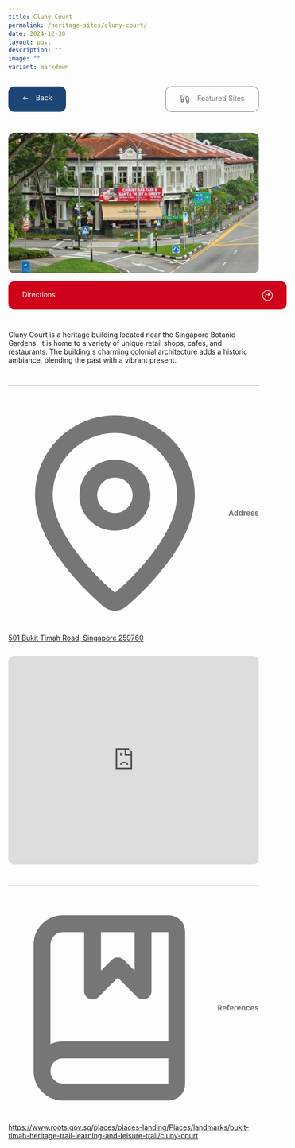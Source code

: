```yaml
---
title: Cluny Court
permalink: /heritage-sites/cluny-court/
date: 2024-12-30
layout: post
description: ""
image: ""
variant: markdown
---
```

<div class="content-container">
  <div class="detail-buttons">
    <a class="site-button back" href="/heritage-trail/tanglin-nc">
      <div>←</div>
      <div>Back</div>
    </a>
    <a class="site-button featured" href="/heritage-trail/featured-sites">
      <svg xmlns="http://www.w3.org/2000/svg" class="featured-icon" viewBox="0 0 24 24">
        <path d="M4,16v-2.4c0-2.1-1-3.1-1-5.6c0-2.7,1.5-6,4.5-6C9.4,2,10,3.8,10,5.5c0,3.1-2,5.7-2,8.7V16c0,1.1-0.9,2-2,2S4,17.1,4,16z" stroke-linejoin="round" stroke-linecap="round" stroke-width="2" stroke="currentColor" fill="none"></path>
        <path d="M20,20v-2.4c0-2.1,1-3.1,1-5.6c0-2.7-1.5-6-4.5-6C14.6,6,14,7.8,14,9.5c0,3.1,2,5.7,2,8.7V20c0,1.1,0.9,2,2,2S20,21.1,20,20z" stroke-linejoin="round" stroke-linecap="round" stroke-width="2" stroke="currentColor" fill="none"></path>
        <path d="M16,17h4" stroke-linejoin="round" stroke-linecap="round" stroke-width="2" stroke="currentColor" fill="none"></path>
        <path d="M4,13h4" stroke-linejoin="round" stroke-linecap="round" stroke-width="2" stroke="currentColor" fill="none"></path>
      </svg>
      <div>Featured Sites</div>
    </a>
  </div>
  <div class="site-media">
    <img class="site-image" alt="Cluny Court" loading="lazy" src="/images/cluny_court.jpg">
    <a class="site-button directions" href="https://maps.app.goo.gl/i8K7Bi2DbMTAPDWk8">
      <div>Directions</div>
      <svg class="directions-icon" xmlns="http://www.w3.org/2000/svg" fill="none" viewBox="0 0 655 655" height="655" width="655">
        <path fill="currentColor" d="M327.625 655C282.801 655 240.587 646.405 200.984 629.215C161.599 612.242 126.784 588.742 96.538 558.714C66.5097 528.468 42.9005 493.652 25.7104 454.267C8.73785 414.665 0.251587 372.451 0.251587 327.626C0.251587 282.801 8.73785 240.696 25.7104 201.312C42.9005 161.709 66.5097 126.894 96.538 96.8652C126.566 66.6193 161.273 43.0101 200.658 26.0376C240.26 8.84749 282.474 0.252441 327.299 0.252441C372.124 0.252441 414.338 8.84749 453.94 26.0376C493.543 43.0101 528.358 66.6193 558.386 96.8652C588.415 126.894 612.024 161.709 629.214 201.312C646.404 240.696 654.999 282.801 654.999 327.626C654.999 372.451 646.404 414.665 629.214 454.267C612.024 493.652 588.415 528.468 558.386 558.714C528.358 588.742 493.543 612.242 453.94 629.215C414.555 646.405 372.45 655 327.625 655ZM327.625 612.895C367.01 612.895 403.893 605.497 438.273 590.7C472.871 575.904 503.226 555.45 529.337 529.338C555.666 503.227 576.12 472.981 590.699 438.6C605.496 404.003 612.894 367.011 612.894 327.626C612.894 288.241 605.496 251.359 590.699 216.978C575.903 182.381 555.449 152.026 529.337 125.914C503.226 99.5852 472.871 79.1311 438.273 64.5522C403.893 49.7556 366.902 42.3573 327.299 42.3573C287.914 42.3573 250.923 49.7556 216.325 64.5522C181.945 79.1311 151.699 99.5852 125.587 125.914C99.6931 152.026 79.3479 182.381 64.5513 216.978C49.9724 251.359 42.6829 288.241 42.6829 327.626C42.6829 367.011 49.9724 404.003 64.5513 438.6C79.3479 472.981 99.8019 503.227 125.914 529.338C152.025 555.45 182.271 575.904 216.651 590.7C251.031 605.497 288.023 612.895 327.625 612.895ZM189.887 437.295V334.481C189.887 304.67 196.959 282.693 211.102 268.549C225.464 254.187 247.441 247.007 277.034 247.007H370.383V194.784C370.383 188.691 372.233 183.904 375.932 180.422C379.849 176.941 384.527 175.091 389.967 174.874C395.407 174.656 400.629 176.723 405.634 181.075L481.684 246.028C489.735 252.773 493.76 259.845 493.76 267.243C493.76 274.424 489.735 281.387 481.684 288.132L405.634 352.759C398.235 359.069 390.511 360.701 382.46 357.655C374.409 354.608 370.383 348.515 370.383 339.376V286.827L277.687 287.153C260.932 287.153 248.747 290.961 241.131 298.577C233.515 306.193 229.707 318.705 229.707 336.112V437.295C229.707 444.258 227.966 449.807 224.485 453.941C221.003 457.858 216.107 459.925 209.797 460.142C203.487 459.925 198.591 457.858 195.109 453.941C191.628 449.807 189.887 444.258 189.887 437.295Z"></path>
      </svg>
    </a>
  </div>
  <div>
    <div class="site-description"><p>Cluny Court is a heritage building located near the Singapore Botanic Gardens. It is home to a variety of unique retail shops, cafes, and restaurants. The building's charming colonial architecture adds a historic ambiance, blending the past with a vibrant present.</p></div>
  </div>
  <div class="separator"></div>
  <div class="detail-section">
    <div class="section-header-wrapper">
      <svg xmlns="http://www.w3.org/2000/svg" viewBox="0 0 24 24" class="icon">
        <path d="M20,10c0,5-5.5,10.2-7.4,11.8c-0.4,0.3-0.8,0.3-1.2,0C9.5,20.2,4,15,4,10c0-4.4,3.6-8,8-8S20,5.6,20,10" stroke-linejoin="round" stroke-linecap="round" stroke-width="2" stroke="currentColor" fill="none"></path>
        <circle r="3" cy="10" cx="12" stroke-linejoin="round" stroke-linecap="round" stroke-width="2" stroke="currentColor" fill="none"></circle>
      </svg>
      <div class="section-header">Address</div>
    </div>
    <a href="https://maps.app.goo.gl/i8K7Bi2DbMTAPDWk8">501 Bukit Timah Road, Singapore 259760</a>
    <iframe class="site-map" loading="lazy" allowfullscreen="" style="border: 0" height="100%" width="100%" src="https://www.google.com/maps/embed?pb=!1m18!1m12!1m3!1d3988.755245573334!2d103.81170731237266!3d1.3226733986592134!2m3!1f0!2f0!3f0!3m2!1i1024!2i768!4f13.1!3m3!1m2!1s0x31da1a06978f3aed%3A0x97ff340be4d0d001!2s501%20Bukit%20Timah%20Rd%2C%20Cluny%20Court%2C%20Singapore%20259760!5e0!3m2!1sen!2sjp!4v1729890040161!5m2!1sen!2sjp" data-src="https://www.google.com/maps/embed?pb=!1m18!1m12!1m3!1d3988.755245573334!2d103.81170731237266!3d1.3226733986592134!2m3!1f0!2f0!3f0!3m2!1i1024!2i768!4f13.1!3m3!1m2!1s0x31da1a06978f3aed%3A0x97ff340be4d0d001!2s501%20Bukit%20Timah%20Rd%2C%20Cluny%20Court%2C%20Singapore%20259760!5e0!3m2!1sen!2sjp!4v1729890040161!5m2!1sen!2sjp"></iframe>
  </div>
  <div class="separator"></div>
  <div class="detail-section">
    <div class="section-header-wrapper">
      <svg xmlns="http://www.w3.org/2000/svg" viewBox="0 0 24 24" class="icon">
        <path d="M10,2v8l3-3l3,3V2" stroke-linejoin="round" stroke-linecap="round" stroke-width="2" stroke="currentColor" fill="none"></path>
        <path d="M4,19.5v-15C4,3.1,5.1,2,6.5,2H19c0.6,0,1,0.4,1,1v18c0,0.6-0.4,1-1,1H6.5C5.1,22,4,20.9,4,19.5S5.1,17,6.5,17H20" stroke-linejoin="round" stroke-linecap="round" stroke-width="2" stroke="currentColor" fill="none"></path>
      </svg>
      <div class="section-header">References</div>
    </div>
    <div class="reference-links">
        <a rel="noopener noreferrer" target="_blank" href="https://www.roots.gov.sg/places/places-landing/Places/landmarks/bukit-timah-heritage-trail-learning-and-leisure-trail/cluny-court">https://www.roots.gov.sg/places/places-landing/Places/landmarks/bukit-timah-heritage-trail-learning-and-leisure-trail/cluny-court</a><br>
      <p></p>
    </div>
  </div>
</div>

<style>
  /* Base Layout */
  .content-container {
    display: flex;
    flex: 1;
    flex-flow: column;
    grid-column-gap: 42px;
    grid-row-gap: 42px;
  }

  /* Navigation Buttons */
  .detail-buttons {
    display: flex;
    grid-column-gap: 14px;
    grid-row-gap: 14px;
    justify-content: space-between;
  }

  .site-button {
    display: inline-flex;
    width: fit-content;
    padding: 14px 28px;
    margin: 0 !important;
    grid-column-gap: 14px;
    grid-row-gap: 14px;
    justify-content: space-between;
    background-color: #d0021b;
    border-radius: 12px;
    color: #fff !important;
    text-decoration: none !important;
    cursor: pointer;
    position: relative;
    transition: opacity 0.2s;
  }

  .site-button:hover {
    background-color: #9d0214;
  }

  .site-button.back {
    background-color: #1d4575;
  }

  .site-button.back:hover {
    background-color: #132d4c;
  }

  .site-button.featured {
    display: flex;
    justify-content: space-between;
    color: #767676 !important;
    background-color: transparent;
    border: 1px solid #767676;
  }

  .site-button.featured:hover {
    color: #fff !important;
    background-color: #767676;
  }

  .site-button.directions {
    width: 100%;
    display: flex;
    padding: 18px 28px;
  }

  /* Media & Images */
  .site-media {
    display: flex;
    flex-flow: column;
    grid-column-gap: 16px;
    grid-row-gap: 16px;
    justify-content: center;
  }

  .site-image {
    width: 100%;
    aspect-ratio: 16 / 9;
    object-fit: cover;
    border-radius: 12px !important;
  }

  .site-map {
    height: 420px;
    border-radius: 12px;
    overflow: hidden;
  }

  /* Icons */
  .directions-icon,
  .featured-icon {
    width: 21px;
    height: 21px;
  }

  /* Content Sections */
  .detail-section {
    display: flex;
    flex-flow: column;
    grid-column-gap: 28px;
    grid-row-gap: 28px;
  }

  .detail-section a {
    margin: 0 !important;
  }

  .section-header-wrapper {
    display: flex;
    align-items: center;
    grid-column-gap: 14px;
    grid-row-gap: 14px;
    color: #767676;
  }

  .section-header {
    font-size: 15px;
    font-weight: 700;
    line-height: 15px;
  }

  .site-description {
    margin: 0 !important;
  }

  .site-description > p {
    margin: 0 !important;
  }

  /* Utilities */
  .separator {
    height: 1px;
    background-color: #767676;
    opacity: 0.5;
  }

  /* Media Queries */
  @media (max-width: 480px) {
    .detail-buttons {
      display: flex;
      flex-flow: column;
    }
  }
</style>